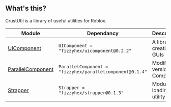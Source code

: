 ## What's this?
CrustUtil is a library of useful utilities for Roblox.

| Module | Dependancy | Description |
| -- | -- | -- |
| [UIComponent](https://fizzyhex.github.io/CrustUtil/api/UIComponent) | `UIComponent = "fizzyhex/uicomponent@0.2.2"` | A library for creating GUIs
| [ParallelComponent](https://fizzyhex.github.io/CrustUtil/api/ParallelComponent) | `ParallelComponent = "fizzyhex/parallelcomponent@0.1.4"` | Modified version of Component
| [Strapper](https://fizzyhex.github.io/CrustUtil/api/Strapper) | `Strapper = "fizzyhex/strapper@0.1.3"` | Module loading utility